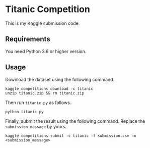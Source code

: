 # Titanic Competition

This is my Kaggle submission code.

## Requirements

You need Python 3.6 or higher version.

## Usage

Download the dataset using the following command.

```
kaggle competitions download -c titanic
unzip titanic.zip && rm titanic.zip
```

Then run `titanic.py` as follows.

```
python titanic.py
```

Finally, submit the result using the following command. Replace the `submission_message` by yours.

```
kaggle competitions submit -c titanic -f submission.csv -m <submission_message>
```
